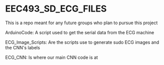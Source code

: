 # EEC493_SD_ECG_FILES

This is a repo meant for any future groups who plan to pursue this project

ArduinoCode: A script used to get the serial data from the ECG machine

ECG_Image_Scripts: Are the scripts use to generate sudo ECG images and the CNN's labels

ECG_CNN: Is where our main CNN code is at
